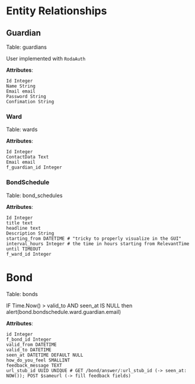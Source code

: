 # Entity Relationships

## Guardian

Table: guardians

User implemented with `RodaAuth`

**Attributes**:

```
Id Integer
Name String
Email email
Password String
Confimation String
```

### Ward

Table: wards

**Attributes**:

```
Id Integer
ContactData Text
Email email
f_guardian_id Integer
```

### BondSchedule

Table: bond_schedules

**Attributes**:

```
Id Integer
title text
headline text
Description String
starting_from DATETIME # "tricky to properly visualize in the GUI"
interval_hours Integer # the time in hours starting from RelevantTime until TIMEOUT
f_ward_id Integer
```

# Bond
Table: bonds

IF Time.Now() > valid_to AND seen_at IS NULL then alert(bond.bondschedule.ward.guardian.email)

**Attributes**:

```
id Integer
f_bond_id Integer
valid_from DATETIME
valid_to DATETIME
seen_at DATETIME DEFAULT NULL
how_do_you_feel SMALLINT
feedback_message TEXT
url_stub_id UUID UNIQUE # GET /bond/answer/:url_stub_id (-> seen_at: NOW()); POST $sameurl (-> fill feedback fields)
```
